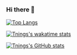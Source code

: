 ### Hi there 👋

[![Top Langs](https://github-readme-stats.vercel.app/api/top-langs/?username=Tnings&theme=material-palenight&layout=compact)](https://github.com/anuraghazra/github-readme-stats)

[![Tnings's wakatime stats](https://github-readme-stats.vercel.app/api/wakatime?username=Tnings&theme=material-palenight)](https://github.com/anuraghazra/github-readme-stats)


[![Tnings's GitHub stats](https://github-readme-stats.vercel.app/api?username=Tnings&count_private=true&theme=material-palenight)](https://github.com/anuraghazra/github-readme-stats)




<!--
**Tnings/Tnings** is a ✨ _special_ ✨ repository because its `README.md` (this file) appears on your GitHub profile.

Here are some ideas to get you started:

- 🔭 I’m currently working on ...
- 🌱 I’m currently learning ...
- 👯 I’m looking to collaborate on ...
- 🤔 I’m looking for help with ...
- 💬 Ask me about ...
- 📫 How to reach me: ...
- 😄 Pronouns: ...
- ⚡ Fun fact: ...
-->
